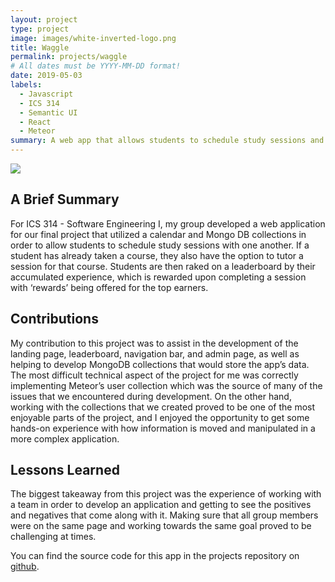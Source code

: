 ```yaml
---
layout: project
type: project
image: images/white-inverted-logo.png
title: Waggle
permalink: projects/waggle
# All dates must be YYYY-MM-DD format!
date: 2019-05-03
labels:
  - Javascript
  - ICS 314
  - Semantic UI
  - React
  - Meteor
summary: A web app that allows students to schedule study sessions and earn rewards based on participation and a reviw system.
---
```


<img class="ui medium right floated rounded image" src="https://thehivemanoa.github.io/waggle/images/m3_landing1.png">

## A Brief Summary

For ICS 314 - Software Engineering I, my group developed a web application for our final project that utilized a calendar and Mongo DB collections in order to allow students to schedule study sessions with one another. If a student has already taken a course, they also have the option to tutor a session for that course. Students are then raked on a leaderboard by their accumulated experience, which is rewarded upon completing a session with ‘rewards’ being offered for the top earners. 

## Contributions

My contribution to this project was to assist in the development of the landing page, leaderboard, navigation bar, and admin page, as well as helping to develop MongoDB collections that would store the app’s data. The most difficult technical aspect of the project for me was correctly implementing Meteor’s user collection which was the source of many of the issues that we encountered during development. On the other hand, working with the collections that we created proved to be one of the most enjoyable parts of the project, and I enjoyed the opportunity to get some hands-on experience with how information is moved and manipulated in a more complex application.

## Lessons Learned

The biggest takeaway from this project was the experience of working with a team in order to develop an application and getting to see the positives and negatives that come along with it. Making sure that all group members were on the same page and working towards the same goal proved to be challenging at times.


You can find the source code for this app in the projects repository on [github](https://github.com/thehivemanoa/waggleapp).
